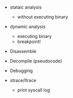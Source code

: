 - stataic analysis
	- without executing binary
- dynamic analysis
	- executing binary
	- breakpoint!

- Disassemble
- Decompile (pseudocode)

- Debugging

- strace/ltrace
	- print syscall log
